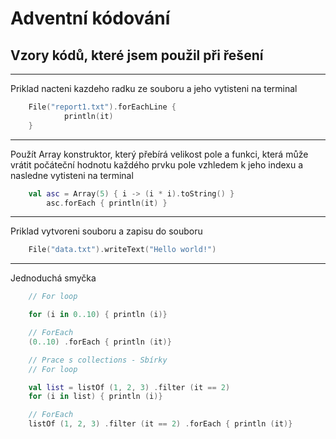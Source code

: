 # Adventní kódování

## Vzory kódů, které jsem použil při řešení

---
Priklad nacteni kazdeho radku ze souboru a jeho vytisteni na terminal

```kotlin
    File("report1.txt").forEachLine {
            println(it)
    }
```
---  
Použít Array konstruktor, který přebírá velikost pole a funkci, která může vrátit počáteční hodnotu každého prvku pole vzhledem k jeho indexu a nasledne vytisteni na terminal

```kotlin
    val asc = Array(5) { i -> (i * i).toString() }
        asc.forEach { println(it) }
```
---
Priklad vytvoreni souboru a zapisu do souboru

```kotlin
    File("data.txt").writeText("Hello world!")
```
---
Jednoduchá smyčka

```kotlin
    // For loop

    for (i in 0..10) { println (i)}

    // ForEach
    (0..10) .forEach { println (it)}

    // Prace s collections - Sbírky
    // For loop

    val list = listOf (1, 2, 3) .filter (it == 2)
    for (i in list) { println (i)}

    // ForEach
    listOf (1, 2, 3) .filter (it == 2) .forEach { println (it)}
```